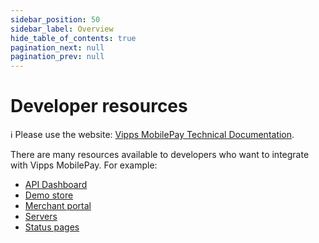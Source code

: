 ```yaml
---
sidebar_position: 50
sidebar_label: Overview
hide_table_of_contents: true
pagination_next: null
pagination_prev: null
---
```


# Developer resources

<!-- START_COMMENT -->
ℹ️ Please use the website:
[Vipps MobilePay Technical Documentation](https://developer.vippsmobilepay.com/docs/).
<!-- END_COMMENT -->

There are many resources available to developers who want to integrate with Vipps MobilePay. For example:

* [API Dashboard](api-dashboard.md)
* [Demo store](demo-store.md)
* [Merchant portal](portal.md)
* [Servers](servers.md)
* [Status pages](status-pages.md)
